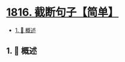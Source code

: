 # [1816. 截断句子【简单】](https://github.com/tnotesjs/TNotes.leetcode/tree/main/notes/1816.%20%E6%88%AA%E6%96%AD%E5%8F%A5%E5%AD%90%E3%80%90%E7%AE%80%E5%8D%95%E3%80%91)

<!-- region:toc -->

- [1. 📝 概述](#1--概述)

<!-- endregion:toc -->

## 1. 📝 概述

